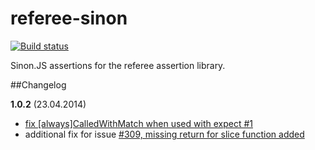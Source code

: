 # referee-sinon

[![Build status](https://secure.travis-ci.org/busterjs/referee-sinon.png?branch=master)](http://travis-ci.org/busterjs/referee-sinon)

Sinon.JS assertions for the referee assertion library.

##Changelog

**1.0.2** (23.04.2014)

* [fix [always]CalledWithMatch when used with expect #1](https://github.com/busterjs/referee-sinon/pull/1)
* additional fix for issue [#309, missing return for slice function added](https://github.com/busterjs/referee-sinon/commit/8503467bf20ea2e2f6754343fdebb060fc399ade)
